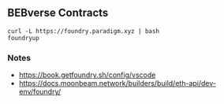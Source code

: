 ## BEBverse Contracts

```
curl -L https://foundry.paradigm.xyz | bash
foundryup
```

### Notes

- https://book.getfoundry.sh/config/vscode
- https://docs.moonbeam.network/builders/build/eth-api/dev-env/foundry/

